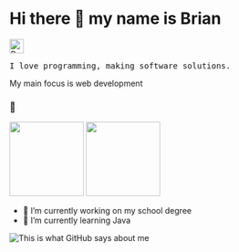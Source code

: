 <h1> Hi there 👋 my name is Brian </h1>
<img src="https://raw.githubusercontent.com/Tarikul-Islam-Anik/Animated-Fluent-Emojis/master/Emojis/Hand%20gestures/Backhand%20Index%20Pointing%20Down%20Light%20Skin%20Tone.png" alt="Backhand Index Pointing Down Light Skin Tone" width="25" height="25" />

<pre>I love programming, making software solutions.</pre>

<p>My main focus is web development</p>

<h3>💓</h3>
<img src="https://img.shields.io/badge/main_skill-javascript-blue?logo=javascript" width="130px">
<img src="https://img.shields.io/badge/fav_framework-react-blue?logo=react" width="130px">

- 🔭 I’m currently working on my school degree
- 🌱 I’m currently learning Java

![This is what GitHub says about me](https://github-readme-stats.vercel.app/api?username=mbrianp05)
